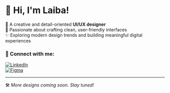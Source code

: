 # 👋 Hi, I'm Laiba!

🎨 A creative and detail-oriented **UI/UX designer**  
📱 Passionate about crafting clean, user-friendly interfaces  
✨ Exploring modern design trends and building meaningful digital experiences  

### 🔗 Connect with me:
[![LinkedIn](https://img.shields.io/badge/LinkedIn-blue?style=flat&logo=linkedin)](https://www.linkedin.com/in/laiba-nadeem-076190252/)  
[![Figma](https://img.shields.io/badge/Figma%20Portfolio-F24E1E?style=flat&logo=figma&logoColor=white)](https://www.figma.com/files/team/1515989548735906511/drafts?fuid=1515989546288803684)

---

🛠️ *More designs coming soon. Stay tuned!*
